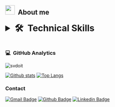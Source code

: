 <!--
**svdoit/svdoit** is a ✨ _special_ ✨ repository because its `README.md` (this file) appears on your GitHub profile.-->

## <img src="https://raw.githubusercontent.com/iampavangandhi/iampavangandhi/master/gifs/Hi.gif" width="30px">&nbsp; About me


<details>
    <summary style="font-size:2em"><strong>🛠 &nbsp;Technical Skills </strong></summary>
    <ul style="list-style:none">
        <li>
            <img src="https://img.shields.io/badge/-Python-05122A?style=flat&logo=python" />
            <img src="https://img.shields.io/badge/-HTML-05122A?style=flat&logo=HTML5" />
            <img src="https://img.shields.io/badge/-CSS-05122A?style=flat&logo=CSS3&logoColor=1572B6" />
            <img src="https://img.shields.io/badge/-Markdown-05122A?style=flat&logo=markdown" />
        </li>
        <li>
            <img src="https://img.shields.io/badge/-Bootstrap-05122A?style=flat&logo=bootstrap&logoColor=563D7C" />
            <img src="https://img.shields.io/badge/-Django-05122A?style=flat&logo=django&logoColor=092E20" />
        </li>
        <li>
            <img src="https://img.shields.io/badge/-Git-05122A?style=flat&logo=git" />
            <img src="https://img.shields.io/badge/-GitHub-05122A?style=flat&logo=github" />
        </li>
    </ul>
</details>
<br>

### 💻 &nbsp;GitHub Analytics
<div align=left> <img src=https://komarev.com/ghpvc/?username=svdoit alt=svdoit /> </div>

[![Github stats](https://github-readme-stats.vercel.app/api?username=svdoit&show_icons=true&include_all_commits=true)](https://github.com/svdoit/github-readme-stats)
[![Top Langs](https://github-readme-stats.vercel.app/api/top-langs/?username=svdoit&layout=compact)](https://github.com/svdoit/github-readme-stats)


### Contact
[![Gmail Badge](https://img.shields.io/badge/Gmail-EA4335?style=flat&logo=Gmail&logoColor=white&link=mailto:codesoup21@gmail.com)](mailto:codesoup21@gmail.com) [![Github Badge](https://img.shields.io/badge/-svdoit-grey?style=flat&logo=github&logoColor=white&link=https://github.com/svdoit/)](https://www.github.com/svdoit/) [![Linkedin Badge](https://img.shields.io/badge/LinkedIn-0072b1?style=flat&logo=Linkedin&logoColor=white&link=https://www.linkedin.com/in/soovin-do/)](https://www.linkedin.com/in/soovin-do/)
